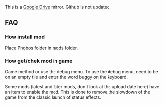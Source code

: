 This is a [Google Drive](https://drive.google.com/drive/folders/1n7KAw_ACSoOeiUhKhrPPfzm_V6dIiIy7) mirror. Github is not updated.
## FAQ
### How install mod
Place Phobos folder in mods folder.
### How get/chek mod in game
Game method or use the debug menu.  To use the debug menu, need to be on an empty tile and enter the word buggy on the keyboard.

Some mods (latest and later mods, don't look at the upload date here) have an item to enable the mod.  This is done to remove the slowdown of the game from the classic launch of status effects.
